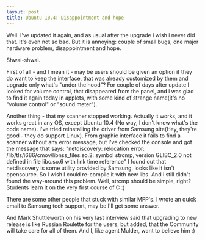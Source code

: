 ```yaml
---
layout: post
title: Ubuntu 10.4: Disappointment and hope
---
```


Well. I've updated it again, and as usual after the upgrade i wish i never did that. It's even not so bad. But it is annoying: couple of small bugs, one major hardware problem, disappointment and hope. 

Shwai-shwai. 

First of all - and I mean it - may be users should be given an option if they do want to keep the interface, that was already customized by them and upgrade only what's "under the hood"? For couple of days after update I looked for volume control, that disappeared from the panel, and i was glad to find it again today in applets, with some kind of strange name(it's no "volume control" or "sound meter").

Another thing - that my scanner stopped working. Actually it works, and it works great in any OS, except Ubuntu 10.4 (No way, I don't know what's the code name). I've tried reinstalling the driver from Samsung site(Hey, they're good - they do support Linux). From graphic interface it fails to find a scanner without any error message, but I've checked the console and got the message that says:
"netdiscovery: relocation error: /lib/tls/i686/cmov/libnss_files.so.2: symbol strcmp, version GLIBC_2.0 not defined in file libc.so.6 with link time reference"
I found out that netdiscovery is some utility provided by Samsung, looks like it isn't opensource. So I wish I could re-compile it with new libs. And i still didn't found the way-around this problem. Well, strcmp should be simple, right? Students learn it on the very first course of C :)

There are some other people that stuck with similar MFP's. I wrote an quick email to Samsung tech support, may be I'll get some answer.

And Mark Shuttleworth on his very last interview said that upgrading to new release is like Russian Roulette for the users, but added, that the Community will take care for all of them. And I, like agent Mulder, want to believe him :)    
